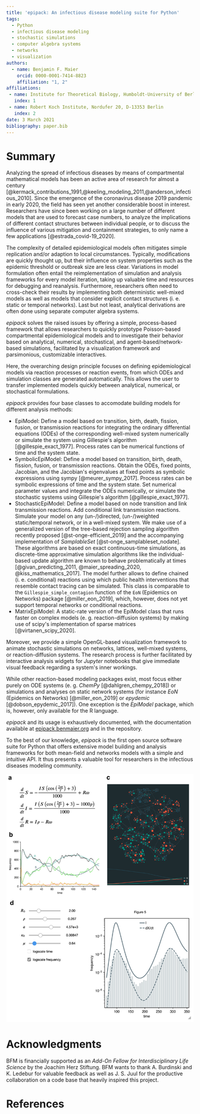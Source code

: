 ```yaml
---
title: 'epipack: An infectious disease modeling suite for Python'
tags:
  - Python
  - infectious disease modeling
  - stochastic simulations
  - computer algebra systems
  - networks
  - visualization
authors:
  - name: Benjamin F. Maier
    orcid: 0000-0001-7414-8823
    affiliation: "1, 2"
affiliations:
 - name: Institute for Theoretical Biology, Humboldt-University of Berlin, Philippstr. 13, D-10115 Berlin
   index: 1
 - name: Robert Koch Institute, Nordufer 20, D-13353 Berlin
   index: 2
date: 3 March 2021
bibliography: paper.bib
---
```


# Summary

Analyzing the spread of infectious diseases by means of compartmental mathematical models
has been an active area of research for almost a century
[@kermack_contributions_1991,@keeling_modeling_2011,@anderson_infectious_2010].
Since the emergence of the coronavirus disease 2019 pandemic in early 2020, 
the field has seen yet another considerable boost in interest. Researchers
have since been working on a
large number of different models that are used to forecast case numbers,
to analyze the implications of different contact structures between individual people, or to discuss
the influence of various mitigation and containment strategies, to only name a few applications
[@estrada_covid-19_2020].

The complexity of detailed epidemiological models often mitigates simple replication
and/or adaption to local circumstances.
Typically, modifications are quickly thought up, but their influence on system properties such as the 
epidemic threshold or outbreak size are less clear.
Variations in model formulation often entail the
reimplementation of simulation and analysis frameworks for every model iteration,
taking up valuable time and resources for debugging and reanalysis.
Furthermore, researchers often need to cross-check their results by implementing both
deterministic well-mixed models as well as models that consider explicit contact structures
(i. e. static or temporal networks). Last but not least, analytical derivations are often done using separate computer algebra systems.

*epipack* solves the raised issues by offering a simple, process-based
framework that allows researchers to quickly prototype Poisson-based compartmental epidemiological models
and to investigate their behavior based on analytical, numerical, stochastical,
and agent-based/network-based simulations, facilitated by a visualization framework and
parsimonious, customizable interactives.

Here, the overarching design principle focuses on defining epidemiological models via
reaction processes or reaction events, from which ODEs and simulation classes are generated
automatically. This allows the user to transfer implemented models quickly between analytical,
numerical, or stochastical formulations.

*epipack* provides four base classes to accomodate building models for different analysis methods:

* EpiModel: Define a model based on transition, birth, 
  death, fission, fusion, or transmission reactions for integrating the 
  ordinary differential equations (ODEs) of the corresponding well-mixed system
  numerically or simulate the system using Gillespie's algorithm [@gillespie_exact_1977].
  Process rates can be numerical functions of time and the system state.
* SymbolicEpiModel: Define a model based on transition, birth, 
  death, fission, fusion, or transmission reactions. Obtain the ODEs,
  fixed points, Jacobian, and the Jacobian's eigenvalues at fixed points
  as symbolic expressions using sympy [@meurer_sympy_2017]. 
  Process rates can be symbolic expressions of time and the system state.
  Set numerical parameter values and integrate the ODEs numerically, or
  simulate the stochastic systems using Gillespie's algorithm [@gillespie_exact_1977].
* StochasticEpiModel: Define a model based on node transition and
  link transmission reactions. Add conditional link transmission reactions.
  Simulate your model on any (un-/)directed, (un-/)weighted static/temporal
  network, or in a well-mixed system. We make use of a generalized
  version of the tree-based rejection sampling algorithm recently proposed [@st-onge-efficient_2019]
  and the accompanying implementation of *SamplableSet* [@st-onge_samplableset_nodate]. These
  algorithms are based on exact continuous-time simulations, as 
  discrete-time approximative simulation algorithms like the individual-based update algorithm
  are known to behave problematically at times
  [@givan_predicting_2011, @maier_spreading_2020, @kiss_mathematics_2017].
  The model further allows to define chained (i. e. conditional) reactions 
  using which public health interventions that resemble contact tracing can be simulated.
  This class is comparable to the `Gillespie_simple_contagion` function of the `EoN` (Epidemics on Networks) package [@miller_eon_2019], which, however, does not yet support temporal networks or conditional reactions.
* MatrixEpiModel: A static-rate version of the EpiModel class that runs faster
  on complex models (e. g. reaction-diffusion systems) by making use
  of scipy's implementation of sparse matrices [@virtanen_scipy_2020].

Moreover, we provide a simple OpenGL-based visualization framework to animate
stochastic simulations on networks, lattices, well-mixed systems,
or reaction-diffusion systems.
The research process is further
facilitated by interactive analysis widgets for *Jupyter* notebooks
that give immediate visual feedback
regarding a system's inner workings.

While other reaction-based modeling packages exist, most focus either purely on ODE systems (e. g. *ChemPy* [@dahlgren_chempy_2018]) or simulations and analyses on static network systems (for instance *EoN* (Epidemics on Networks) [@miller_eon_2019] or *epydemic* [@dobson_epydemic_2017]). One exception is the *EpiModel* package, which is, however, only available for the R language. 

*epipack* and its usage is exhaustively documented, with the documentation available at [epipack.benmaier.org](http://epipack.benmaier.org) and in the repository.

To the best of our knowledge, *epipack* is the first open source software suite for Python
that offers extensive model building and analysis frameworks for both mean-field and networks models with a simple and intuitive API.
It thus presents a valuable tool for researchers
in the infectious diseases modeling community.

![Example use cases of *epipack*.](Fig1.png)

# Acknowledgments

BFM is financially supported as an *Add-On Fellow for Interdisciplinary Life Science* by the Joachim Herz Stiftung. BFM wants to thank A. Burdinski and K. Ledebur for valuable feedback as well as J. S. Juul for the productive collaboration on a code base that heavily inspired this project.

# References
